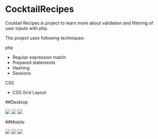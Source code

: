 # CocktailRecipes
Cocktail Recipes is project to learn more about validation and filtering of user inputs with php.

The project uses following techniques:

php
* Regular expression match
* Prepared statements
* Hashing 
* Sessions

CSS
* CSS Grid Layout



##Desktop

![](Cocktail_Recipes/Application_Shots/sign_up_desktop.png)
![](Cocktail_Recipes/Application_Shots/login_desktop.png)
![](Cocktail_Recipes/Application_Shots/content_desktop.png)

##Mobile

![](Cocktail_Recipes/Application_Shots/sign_up_mobile.png)
![](Cocktail_Recipes/Application_Shots/login_mobile.png)
![](Cocktail_Recipes/Application_Shots/content_mobile.png)

